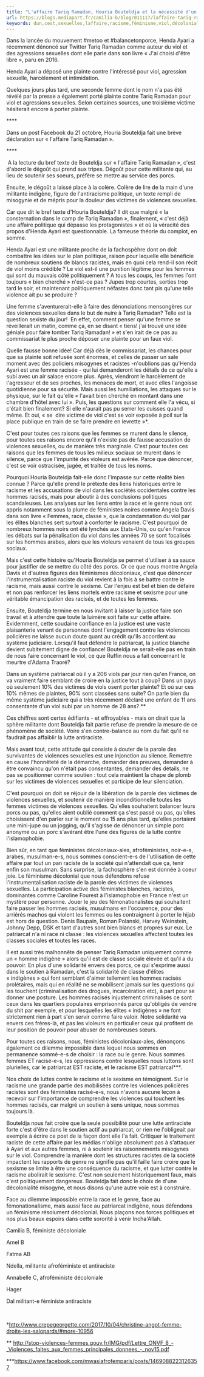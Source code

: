 ```yaml
---
title: "L'affaire Tariq Ramadan, Houria Bouteldja et la nécessité d'un féminisme décolonial"
url: https://blogs.mediapart.fr/camilia-b/blog/011117/laffaire-tariq-ramadan-houria-bouteldja-et-la-necessite-dun-feminisme-decolonial
keywords: dun,cest,sexuelles,laffaire,racisme,féminisme,viol,décolonial,nécessité,violences,faire,bouteldja,tariq,houria,femmes,ramadan
---
```

Dans la lancée du mouvement \#metoo et \#balancetonporce, Henda Ayari a récemment dénoncé sur Twitter Tariq Ramadan comme auteur du viol et des agressions sexuelles dont elle parle dans son livre « J'ai choisi d'être libre », paru en 2016.

Henda Ayari a déposé une plainte contre l'intéressé pour viol, agression sexuelle, harcèlement et intimidation.

Quelques jours plus tard, une seconde femme dont le nom n'a pas été révélé par la presse a également porté plainte contre Tariq Ramadan pour viol et agressions sexuelles. Selon certaines sources, une troisième victime hésiterait encore à porter plainte.

\*\*\*\*

Dans un post Facebook du 21 octobre, Houria Bouteldja fait une brève déclaration sur « l'affaire Tariq Ramadan ».

\*\*\*\*

 A la lecture du bref texte de Bouteldja sur « l'affaire Tariq Ramadan », c'est d'abord le dégoût qui prend aux tripes. Dégoût pour cette militante qui, au lieu de soutenir ses soeurs, préfère se mettre au service des porcs.

Ensuite, le dégoût a laissé place à la colère. Colère de lire de la main d'une militante indigène, figure de l'antiracisme politique, un texte rempli de misogynie et de mépris pour la douleur des victimes de violences sexuelles.

Car que dit le bref texte d'Houria Bouteldja? Il dit que malgré « la consternation dans le camp de Tariq Ramadan », finalement, « c\'est déjà une affaire politique qui dépasse les protagonistes » et où la véracité des propos d'Henda Ayari est questionnable. La fameuse théorie du complot, en somme.

Henda Ayari est une militante proche de la fachospèhre dont on doit combattre les idées sur le plan politique, raison pour laquelle elle bénéficie de nombreux soutiens de blancs racistes, mais en quoi cela rend-il son récit de viol moins crédible ? Le viol est-il une punition légitime pour les femmes qui sont du mauvais côté politiquement ? A tous les coups, les femmes l'ont toujours « bien cherché » n'est-ce pas ? Jupes trop courtes, sorties trop tard le soir, et maintenant politiquement néfastes donc tant pis qu'une telle violence ait pu se produire ?

Une femme s'aventurerait-elle à faire des dénonciations mensongères sur des violences sexuelles dans le but de nuire à Tariq Ramadan? Telle est la question sexiste du jour!  En effet, comment penser qu'une femme se réveillerait un matin, comme ça, en se disant « tiens! j'ai trouvé une idée géniale pour faire tomber Tariq Ramadan! » et s'en irait de ce pas au commissariat le plus proche déposer une plainte pour un faux viol.

Quelle fausse bonne idée! Car déjà dès le commissariat, les chances pour que sa plainte soit refusée sont énormes, et celles de passer un sale moment avec des policiers misogynes et racistes -n'oublions pas qu'Henda Ayari est une femme racisée - qui lui demanderont les détails de ce qu'elle a subi avec un air salace encore plus. Après, viendront le harcèlement de l'agresseur et de ses proches, les menaces de mort, et avec elles l'angoisse quotidienne pour sa sécurité. Mais aussi les humiliations, les attaques sur le physique, sur le fait qu'elle « l'avait bien cherché en montant dans une chambre d'hôtel avec lui ». Puis, les questions sur comment elle l'a vécu, si c'était bien finalement? Si elle n'aurait pas pu serrer les cuisses quand même. Et oui, « se  dire victime de viol c'est se voir exposée à poil sur la place publique en train de se faire prendre en levrette »\*.

C'est pour toutes ces raisons que les femmes se murent dans le silence, pour toutes ces raisons encore qu'il n'existe pas de fausse accusation de violences sexuelles, ou de manière très marginale. C'est pour toutes ces raisons que les femmes de tous les milieux sociaux se murent dans le silence, parce que l'impunité des violeurs est avérée. Parce que dénoncer, c'est se voir ostracisée, jugée, et traitée de tous les noms.

Pourquoi Houria Bouteldja fait-elle donc l'impasse sur cette réalité bien connue ? Parce qu'elle prend le prétexte des liens historiques entre le racisme et les accusations de viol dans les sociétés occidentales contre les hommes racisés, mais pour aboutir à des conclusions politiques scandaleuses. Les analyses sur les liens entre la race et le genre nous ont appris notamment sous la plume de féministes noires comme Angela Davis dans son livre « Femmes, race, classe », que la condamnation du viol par les élites blanches sert surtout à conforter le racisme. C'est pourquoi de nombreux hommes noirs ont été lynchés aux Etats-Unis, ou qu'en France les débats sur la pénalisation du viol dans les années 70 se sont focalisés sur les hommes arabes, alors que les violeurs venaient de tous les groupes sociaux.

Mais c'est cette histoire qu'Houria Bouteldja se permet d'utiliser à sa sauce pour justifier de se mettre du côté des porcs. Or ce que nous montre Angela Davis et d'autres figures des féminismes décoloniaux, c'est que dénoncer l'instrumentalisation raciste du viol revient à la fois à se battre contre le racisme, mais aussi contre le sexisme. Car l'enjeu est bel et bien de défaire et non pas renforcer les liens mortels entre racisme et sexisme pour une véritable émancipation des racisés, et de toutes les femmes.

Ensuite, Bouteldja termine en nous invitant à laisser la justice faire son travail et à attendre que toute la luimère soit faite sur cette affaire. Evidemment, cette soudaine confiance en la justice est une vaste plaisanterie venant de personnes dont l'engagement contre les violences policières ne laisse aucun doute quant au crédit qu'ils accordent au système judiciaire. Lorsqu'il faut défendre le patriarcat, la justice blanche devient subitement digne de confiance! Bouteldja ne serait-elle pas en train de nous faire concernant le viol, ce que Ruffin nous a fait concernant le meurtre d'Adama Traoré?

Dans un système patriarcal où il y a 206 viols par jour rien qu'en France, on va vraiment faire semblant de croire en la justice tout à coup? Dans un pays où seulement 10% des victimes de viols osent porter plainte? Et où sur ces 10% mêmes de plaintes, 90% sont classées sans suite? On parle bien du même système judiciaire qui a très récemment déclaré une enfant de 11 ans consentante d'un viol subi par un homme de 28 ans? \*\*

Ces chiffres sont certes édifiants - et effroyables - mais on dirait que la sphère militante dont Bouteldja fait partie refuse de prendre la mesure de ce phénomène de société. Voire s'en contre-balance au nom du fait qu'il ne faudrait pas affaiblir la lutte antiraciste.

Mais avant tout, cette attitude qui consiste à douter de la parole des survivantes de violences sexuelles est une injonction au silence. Remettre en cause l'honnêteté de la démarche, demander des preuves, demander à être convaincu qu'on n'était pas consentantes, demander des détails, ne pas se positionner comme soutien : tout cela maintient la chape de plomb sur les victimes de violences sexuelles et participe de leur silenciation.

C'est pourquoi on doit se réjouir de la libération de la parole des victimes de violences sexuelles, et soutenir de manière inconditionnelle toutes les femmes victimes de violences sexuelles. Qu'elles souhaitent balancer leurs porcs ou pas, qu'elles aient oublié comment ça s'est passé ou pas, qu'elles choisissent d'en parler sur le moment ou 15 ans plus tard, qu'elles portaient une mini-jupe ou un jogging, qu'il s'agisse de dénoncer un simple porc anonyme ou un porc s'avérant être l'une des figures de la lutte contre l'islamophobie.

Bien sûr, en tant que féministes décoloniaux-ales, afroféministes, noir-e-s, arabes, musulman-e-s, nous sommes conscient-e-s de l'utilisation de cette affaire par tout un pan raciste de la société qui n'attendait que ça, tenir enfin son musulman. Sans surprise, la fachosphère s'en est donnée à coeur joie. Le féminisme décolonial que nous défendons refuse l'instrumentalisation raciste de la parole des victimes de violences sexuelles. La participation active des féministes blanches, racistes, dominantes comme Caroline Fourest à l'islamophobie en France n'est un mystère pour personne. Jouer le jeu des fémonationalistes qui souhaitent faire passer les hommes racisés, musulmans en l'occurence, pour des arriérés machos qui violent les femmes ou les contraignent à porter le hijab est hors de question. Denis Baupain, Roman Polanski, Harvey Weinstein, Johnny Depp, DSK et tant d'autres sont bien blancs et propres sur eux. Le patriarcat n'a ni race ni classe : les violences sexuelles affectent toutes les classes sociales et toutes les races.

Il est aussi très malhonnête de penser Tariq Ramadan uniquement comme un « homme indigène » alors qu'il est de classe sociale élevée et qu'il a du pouvoir. En plus d'une solidarité envers des porcs, ce qui s'exprime aussi dans le soutien à Ramadan, c'est la solidarité de classe d'élites « indigènes » qui font semblant d'aimer tellement les hommes racisés prolétaires, mais qui en réalité ne se mobilisent jamais sur les questions qui les touchent (criminalisation des drogues, incarcération etc), à part pour se donner une posture. Les hommes racisés injustement criminalisés ce sont ceux dans les quartiers populaires emprisonnés parce qu'obligés de vendre du shit par exemple, et pour lesquelles les élites « indigènes » ne font strictement rien à part s'en servir comme faire valoir. Notre solidarité va envers ces frères-là, et pas les violeurs en particulier ceux qui profitent de leur position de pouvoir pour abuser de nombreuses sœurs.

Pour toutes ces raisons, nous, féministes décoloniaux-ales, dénonçons également ce dilemme impossible dans lequel nous sommes en permanence sommé-e-s de choisir : la race ou le genre. Nous sommes femmes ET racisé-e-s, les oppressions contre lesquelles nous luttons sont plurielles, car le patriarcat EST raciste, et le racisme EST patriarcal\*\*\*.

Nos choix de luttes contre le racisme et le sexisme en témoignent. Sur le racisme une grande partie des mobilisées contre les violences policières racistes sont des féministes racisé-e-s, nous n'avons aucune leçon à recevoir sur l'importance de comprendre les violences qui touchent les hommes racisés, car malgré un soutien à sens unique, nous sommes toujours là.

Bouteldja nous fait croire que la seule possibilité pour une lutte antiraciste forte c'est d'être dans le soutien actif au patriarcat, or rien ne l'obligeait par exemple à écrire ce post de la façon dont elle l'a fait. Critiquer le traitement raciste de cette affaire par les médias n'oblige absolument pas à s'attaquer à Ayari et aux autres femmes, ni à soutenir les raisonnements misogynes sur le viol. Comprendre la manière dont les structures racistes de la société impactent les rapports de genre ne signifie pas qu'il faille faire croire que le sexisme se limite à être une conséquence du racisme, et que lutter contre le racisme abolirait le sexisme. C'est non seulement historiquement faux, mais c'est politiquement dangereux. Bouteldja fait donc le choix de d'une décolonialité misogyne, et nous disons qu'une autre voie est à construire. 

Face au dilemme impossible entre la race et le genre, face au fémonationalisme, mais aussi face au patriarcat indigène, nous défendons un féminisme résolument décolonial. Nous plaçons nos forces politiques et nos plus beaux espoirs dans cette sororité à venir Incha'Allah.

Camilia B, féministe décoloniale

Amel B

Fatma AB

Ndella, militante afroféministe et antiraciste

Annabelle C, afroféministe décoloniale

Hager

Dal militant-e féministe antiraciste

 

\*<http://www.crepegeorgette.com/2017/10/04/christine-angot-femme-droite-les-salopards/#more-10956>

\*\* <http://stop-violences-femmes.gouv.fr/IMG/pdf/Lettre_ONVF_8_-_Violences_faites_aux_femmes_principales_donnees_-_nov15.pdf>

\*\*\*<https://www.facebook.com/mwasiafrofemparis/posts/1469088223126357>
